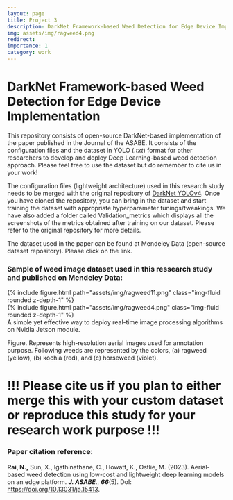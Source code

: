 ```yaml
---
layout: page
title: Project 3
description: DarkNet Framework-based Weed Detection for Edge Device Implementation
img: assets/img/ragweed4.png
redirect: 
importance: 1
category: work
---
```


# DarkNet Framework-based Weed Detection for Edge Device Implementation

This repository consists of open-source DarkNet-based implementation of the paper published in the Journal of the ASABE. It consists of the configuration files and the dataset in YOLO (*.txt*) format for other researchers to develop and deploy Deep Learning-based weed detection approach. Please feel free to use the dataset but do remember to cite us in your work!

The configuration files (lightweight architecture) used in this research study needs to be merged with the original repository of [DarkNet YOLOv4](https://github.com/AlexeyAB/darknet). Once you have cloned the repository, you can bring in the dataset and start training the dataset with appropriate hyperparameter tunings/tweakings. We have also added a folder called Validation_metrics which displays all the screenshots of the metrics obtained after training on our dataset. Please refer to the original repository for more details.  

The dataset used in the paper can be found at Mendeley Data (open-source dataset repository). Please click on the link.

### Sample of weed image dataset used in this ressearch study and published on Mendeley Data:

<div class="row mt-3">
    <div class="col-sm mt-3 mt-md-0">
        {% include figure.html path="assets/img/ragweed11.png" class="img-fluid rounded z-depth-1" %}
    </div>
    <div class="col-sm mt-3 mt-md-0">
        {% include figure.html path="assets/img/ragweed4.png" class="img-fluid rounded z-depth-1" %}
    </div>
</div>
<div class="caption">
    A simple yet effective way to deploy real-time image processing algorithms on Nvidia Jetson module. 
</div>

Figure. Represents high-resolution aerial images used for annotation purpose. Following weeds are represented by the colors, (a) ragweed (yellow), (b) kochia (red), and (c) horseweed (violet).

# !!! Please cite us if you plan to either merge this with your custom dataset or reproduce this study for your research work purpose !!!

### Paper citation reference:
**Rai, N.,** Sun, X., Igathinathane, C., Howatt, K., Ostlie, M. (2023). Aerial-based weed detection using low-cost and lightweight deep learning models on an edge platform. ***J. ASABE***., ***66***(5). DoI: https://doi.org/10.13031/ja.15413.
